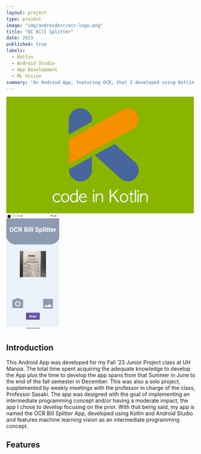 ```yaml
---
layout: project
type: project
image: "img/androidocr/ocr-logo.png"
title: "OC Bill Splitter"
date: 2023
published: true
labels:
  - Kotlin
  - Android Studio
  - App Development
  - ML Vision
summary: "An Android App, featuring OCR, that I developed using Kotlin and Adroid Studio for my ECE 396 course."
---
```


<div class="text-center p-4">
<img class="img-fluid" src="../img/androidocr/Kotlin-banner.png" img width="500px"/>
<img class="img-fluid" src="../img/androidocr/ocr-home.png" img height="311px"/>
</div>

## Introduction
This Android App was developed for my Fall ‘23 Junior Project class at UH Manoa. The total time spent acquiring the adequate knowledge to develop the App plus the time to develop the app spans from that Summer in June to the end of the fall semester in December. This was also a solo project, supplemented by weekly meetings with the professor in charge of the class, Professor Sasaki. The app was designed with the goal of implementing an intermediate programming concept and/or having a moderate impact, the app I chose to develop focusing on the prior. With that being said, my app is named the OCR Bill Splitter App, developed using Kotlin and Android Studio and features machine learning vision as an intermediate programming concept.

## Features